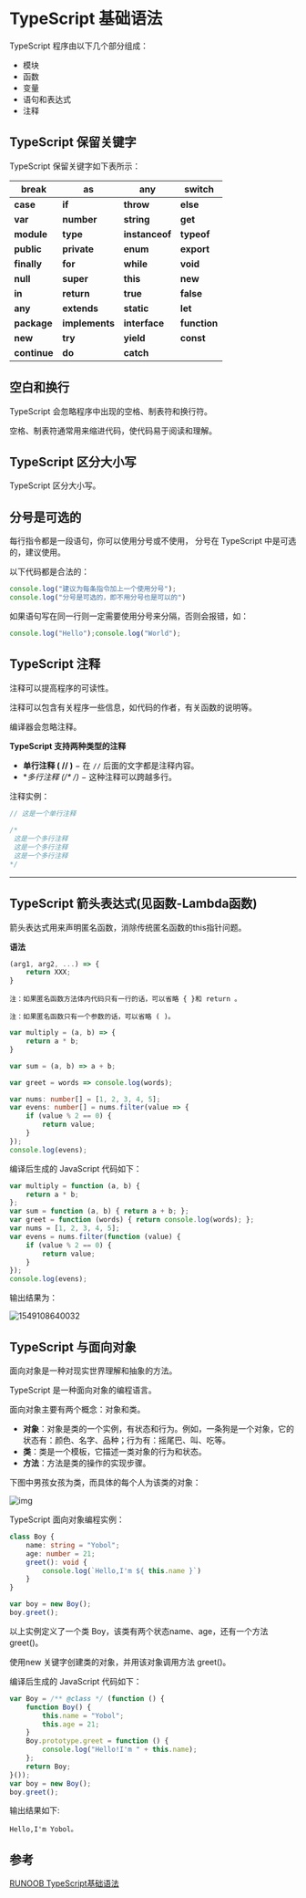 # TypeScript 基础语法

TypeScript 程序由以下几个部分组成：

- 模块
- 函数
- 变量
- 语句和表达式
- 注释

## TypeScript 保留关键字

TypeScript 保留关键字如下表所示：

| break        | as             | any            | switch       |
| ------------ | -------------- | -------------- | ------------ |
| **case**     | **if**         | **throw**      | **else**     |
| **var**      | **number**     | **string**     | **get**      |
| **module**   | **type**       | **instanceof** | **typeof**   |
| **public**   | **private**    | **enum**       | **export**   |
| **finally**  | **for**        | **while**      | **void**     |
| **null**     | **super**      | **this**       | **new**      |
| **in**       | **return**     | **true**       | **false**    |
| **any**      | **extends**    | **static**     | **let**      |
| **package**  | **implements** | **interface**  | **function** |
| **new**      | **try**        | **yield**      | **const**    |
| **continue** | **do**         | **catch**      |              |

## 空白和换行

TypeScript 会忽略程序中出现的空格、制表符和换行符。

空格、制表符通常用来缩进代码，使代码易于阅读和理解。

## TypeScript 区分大小写

TypeScript 区分大小写。

## 分号是可选的

每行指令都是一段语句，你可以使用分号或不使用， 分号在 TypeScript 中是可选的，建议使用。

以下代码都是合法的：

```TypeScript
console.log("建议为每条指令加上一个使用分号");
console.log("分号是可选的，即不用分号也是可以的")
```

如果语句写在同一行则一定需要使用分号来分隔，否则会报错，如：

```TypeScript
console.log("Hello");console.log("World");
```

## TypeScript 注释

注释可以提高程序的可读性。

注释可以包含有关程序一些信息，如代码的作者，有关函数的说明等。

编译器会忽略注释。

**TypeScript 支持两种类型的注释**

- **单行注释 ( // )** − 在 `//` 后面的文字都是注释内容。
- **多行注释 (/\* */)** − 这种注释可以跨越多行。

注释实例：

```TypeScript
// 这是一个单行注释
 
/* 
 这是一个多行注释 
 这是一个多行注释 
 这是一个多行注释 
*/
```

------

## TypeScript 箭头表达式(见函数-Lambda函数)

箭头表达式用来声明匿名函数，消除传统匿名函数的this指针问题。

**语法**

```typescript
(arg1, arg2, ...) => {
    return XXX;
}
```

`注：如果匿名函数方法体内代码只有一行的话，可以省略 { }和 return 。`

`注：如果匿名函数只有一个参数的话，可以省略 ( )。`

```typescript
var multiply = (a, b) => {
    return a * b;
}

var sum = (a, b) => a + b;

var greet = words => console.log(words);

var nums: number[] = [1, 2, 3, 4, 5];
var evens: number[] = nums.filter(value => {
    if (value % 2 == 0) {
        return value;
    }
});
console.log(evens);
```

编译后生成的 JavaScript 代码如下：

```javascript
var multiply = function (a, b) {
    return a * b;
};
var sum = function (a, b) { return a + b; };
var greet = function (words) { return console.log(words); };
var nums = [1, 2, 3, 4, 5];
var evens = nums.filter(function (value) {
    if (value % 2 == 0) {
        return value;
    }
});
console.log(evens);
```

输出结果为：

![1549108640032](assets/1549108640032.png)

## TypeScript 与面向对象

面向对象是一种对现实世界理解和抽象的方法。

TypeScript 是一种面向对象的编程语言。

面向对象主要有两个概念：对象和类。

- **对象**：对象是类的一个实例，有状态和行为。例如，一条狗是一个对象，它的状态有：颜色、名字、品种；行为有：摇尾巴、叫、吃等。
- **类**：类是一个模板，它描述一类对象的行为和状态。
- **方法**：方法是类的操作的实现步骤。

下图中男孩女孩为类，而具体的每个人为该类的对象：

![img](assets/object-class.jpg)

TypeScript 面向对象编程实例：

```TypeScript
class Boy {
    name: string = "Yobol";
    age: number = 21;
    greet(): void {
        console.log(`Hello,I'm ${ this.name }`)
    }
}

var boy = new Boy();
boy.greet();

```

以上实例定义了一个类 Boy，该类有两个状态name、age，还有一个方法 greet()。

使用new 关键字创建类的对象，并用该对象调用方法 greet()。

编译后生成的 JavaScript 代码如下：

```JavaScript
var Boy = /** @class */ (function () {
    function Boy() {
        this.name = "Yobol";
        this.age = 21;
    }
    Boy.prototype.greet = function () {
        console.log("Hello!I'm " + this.name);
    };
    return Boy;
}());
var boy = new Boy();
boy.greet();
```

输出结果如下:

```
Hello,I'm Yobol。
```

## 参考

[RUNOOB TypeScript基础语法](http://www.runoob.com/typescript/ts-basic-syntax.html)